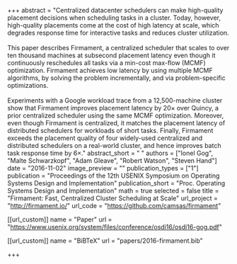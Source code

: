+++
abstract = "Centralized datacenter schedulers can make high-quality placement decisions when scheduling tasks in a cluster.  Today, however, high-quality placements come at the cost of high latency at scale, which degrades response time for interactive tasks and reduces cluster utilization.<br/><br/>This paper describes Firmament, a centralized scheduler that scales to over ten thousand machines at subsecond placement latency even though it continuously reschedules all tasks via a min-cost max-flow (MCMF) optimization. Firmament achieves low latency by using multiple MCMF algorithms, by solving the problem incrementally, and via problem-specific optimizations.<br/><br/> Experiments with a Google workload trace from a 12,500-machine cluster show that Firmament improves placement latency by 20× over Quincy, a prior centralized scheduler using the same MCMF optimization.  Moreover, even though Firmament is centralized, it matches the placement latency of distributed schedulers for workloads of short tasks. Finally, Firmament exceeds the placement quality of four widely-used centralized and distributed schedulers on a real-world cluster, and hence improves batch task response time by 6×."
abstract_short = " "
authors = ["Ionel Gog", "Malte Schwarzkopf", "Adam Gleave", "Robert Watson", "Steven Hand"]
date = "2016-11-02"
image_preview = ""
publication_types = ["1"]
publication = "Proceedings of the 12th USENIX Symposium on Operating Systems Design and Implementation"
publication_short = "Proc. Operating Systems Design and Implementation"
math = true
selected = false 
title = "Firmament: Fast, Centralized Cluster Scheduling at Scale"
url_project = "http://firmament.io/"
url_code = "https://github.com/camsas/firmament"

[[url_custom]]
name = "Paper"
url = "https://www.usenix.org/system/files/conference/osdi16/osdi16-gog.pdf"

[[url_custom]]
name = "BiBTeX"
url = "papers/2016-firmament.bib"

+++
